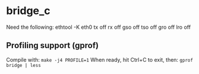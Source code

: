 # bridge_c
Need the following:
ethtool -K eth0 tx off rx off gso off tso off gro off lro off

## Profiling support (gprof)

Compile with: `make -j4 PROFILE=1`
When ready, hit Ctrl+C to exit, then: `gprof bridge | less`
